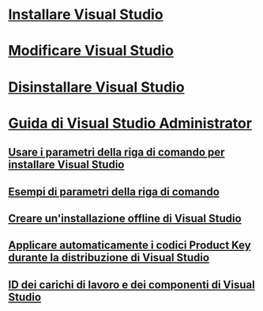 # [Installare Visual Studio](install-visual-studio.md)
# [Modificare Visual Studio](modify-visual-studio.md)
# [Disinstallare Visual Studio](uninstall-visual-studio.md)
# [Guida di Visual Studio Administrator](visual-studio-administrator-guide.md)
## [Usare i parametri della riga di comando per installare Visual Studio](use-command-line-parameters-to-install-visual-studio.md)
## [Esempi di parametri della riga di comando](command-line-parameter-examples.md)
## [Creare un'installazione offline di Visual Studio](create-an-offline-installation-of-visual-studio.md)
## [Applicare automaticamente i codici Product Key durante la distribuzione di Visual Studio](automatically-apply-product-keys-when-deploying-visual-studio.md)
## [ID dei carichi di lavoro e dei componenti di Visual Studio](workload-and-component-ids.md)
